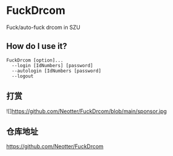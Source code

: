 # FuckDrcom
Fuck/auto-fuck drcom in SZU

## How do I use it?

```shell
FuckDrcom [option]...
  --login [IdNumbers] [password]
  --autologin [IdNumbers [password]
  --logout
```
## 打赏

![]https://github.com/Neotter/FuckDrcom/blob/main/sponsor.jpg

## 仓库地址

https://github.com/Neotter/FuckDrcom
